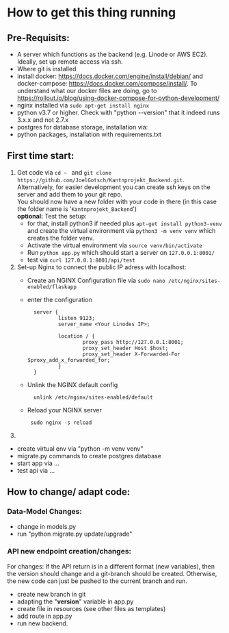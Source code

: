 # How to get this thing running

## Pre-Requisits:
- A server which functions as the backend (e.g. Linode or AWS EC2). Ideally, set up remote access via ssh.
- Where git is installed
- install docker: https://docs.docker.com/engine/install/debian/ and docker-compose: https://docs.docker.com/compose/install/. To understand what our docker files are doing, go to https://rollout.io/blog/using-docker-compose-for-python-development/
- nginx installed via `sudo apt-get install nginx`
- python v3.7 or higher. Check with "python --version" that it indeed runs 3.x.x and not 2.7.x
- postgres for database storage, installation via: 
- python packages, installation with requirements.txt

## First time start:
1. Get code via `cd ~ ` and `git clone https://github.com/JoelGotsch/Kantnprojekt_Backend.git`. Alternatively, for easier development you can create ssh keys on the server and add them to your git repo.\
You should now have a new folder with your code in there (in this case the folder name is '`Kantnprojekt_Backend`')\
**optional:** Test the setup:
    -  for that, install python3 if needed plus `apt-get install python3-venv`\
and create the virtual environment via `python3 -m venv venv` which creates the folder venv.
    - Activate the virtual environment via `source venv/bin/activate`
    - Run `python app.py` which should start a server on `127.0.0.1:8001/`
    - test via `curl 127.0.0.1:8001/api/test`
1. Set-up Nginx to connect the public IP adress with localhost:
    - Create an NGINX Configuration file via `sudo nano /etc/nginx/sites-enabled/flaskapp`
    - enter the configuration
  
            server {
                    listen 9123;
                    server_name <Your Linodes IP>;

                    location / {
                            proxy_pass http://127.0.0.1:8001;
                            proxy_set_header Host $host;
                            proxy_set_header X-Forwarded-For $proxy_add_x_forwarded_for;
                    }
            }

    - Unlink the NGINX default config

            unlink /etc/nginx/sites-enabled/default

    -  Reload your NGINX server

            sudo nginx -s reload

1. 
- create virtual env via "python -m venv venv"
- migrate.py commands to create postgres database
- start app via ...
- test api via ...

## How to change/ adapt code:

### Data-Model Changes:
- change in models.py
- run "python migrate.py update/upgrade"

### API new endpoint creation/changes:
For changes: If the API return is in a different format (new variables), then the version should change and a git-branch should be created. Otherwise, the new code can just be pushed to the current branch and run.
- create new branch in git
- adapting the "__version__" variable in app.py
- create file in resources (see other files as templates)
- add route in app.py
- run new backend.